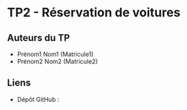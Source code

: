 # TP2 - Réservation de voitures

## Auteurs du TP

- Prénom1 Nom1 (Matricule1)
- Prénom2 Nom2 (Matricule2)

## Liens

- Dépôt GitHub : 
